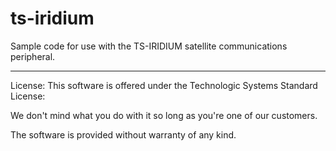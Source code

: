 # ts-iridium
Sample code for use with the TS-IRIDIUM satellite communications peripheral.


---------------------
License:  This software is offered under the Technologic Systems Standard License:

We don't mind what you do with it so long as you're one of our customers.

The software is provided without warranty of any kind.
